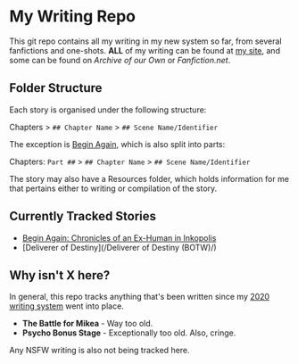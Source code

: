 # My Writing Repo

This git repo contains all my writing in my new system so far, from several fanfictions and one-shots. **ALL** of my writing can be found at [my site](https://neurario.com/writing), and some can be found on *Archive of our Own* or *Fanfiction.net*.

## Folder Structure

Each story is organised under the following structure:

Chapters > `## Chapter Name` > `## Scene Name/Identifier`

The exception is [Begin Again](/Begin%20Again/), which is also split into parts:

Chapters: `Part ##` > `## Chapter Name` > `## Scene Name/Identifier`

The story may also have a Resources folder, which holds information for me that pertains either to writing or compilation of the story.

## Currently Tracked Stories

- [Begin Again: Chronicles of an Ex-Human in Inkopolis](/Begin%20Again/)
- [Deliverer of Destiny](/Deliverer of Destiny (BOTW)/)

## Why isn't X here?

In general, this repo tracks anything that's been written since my [2020 writing system](https://neurario.com/blog/2020-writing-setup) went into place.

- **The Battle for Mikea** - Way too old. 
- **Psycho Bonus Stage** - Exceptionally too old. Also, cringe.

Any NSFW writing is also not being tracked here.